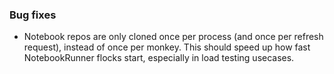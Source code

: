 ### Bug fixes

- Notebook repos are only cloned once per process (and once per refresh request), instead of once per monkey. This should speed up how fast NotebookRunner flocks start, especially in load testing usecases.

